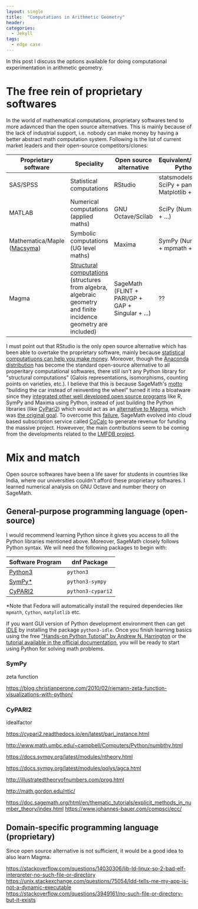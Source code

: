 ```yaml
---
layout: single
title:  "Computations in Arithmetic Geometry"
header:
categories: 
  - Jekyll
tags:
  - edge case
---
```

In this post I discuss the options available for doing computational experimentation in arithmetic geometry.

# The free rein of proprietary softwares

In the world of mathematical computations, proprietary softwares tend to more adavnced than the open source alternatives. This is mainly because of the lack of industrial support, i.e. nobody can make money by having a better abstract math computation system. Following is the list of current market leaders and their open-source competitors/clones:

| Proprietary software | Speciality | Open source alternative | Equivalent/complementary Python libraries |
|----------|----------| ---------- | --------- |
|SAS/SPSS | Statistical computations | RStudio | statsmodels (NumPy + SciPy + pandas + Patsy + Matplotlib +...)|
|MATLAB | Numerical computations (applied maths) | GNU Octave/Scilab | SciPy (NumPy + Matplotlib + ...) |
|Mathematica/Maple ([Macsyma](https://en.wikipedia.org/wiki/Macsyma))| Symbolic computations (UG level maths) | Maxima  | SymPy (NumPy + Matplotlib + mpmath + ...)|
|Magma | [Structural computations](http://magma.maths.usyd.edu.au/magma/overview/2/19/1/#subsection_1_1) (structures from algebra, algebraic geometry and  finite incidence geometry are included) | SageMath (FLINT + PARI/GP + GAP + Singular + ...) | ?? |

I must point out that RStudio is the only open source alternative which has been able to overtake the proprietary software, mainly because [statistical computatiuons can help you make money](https://gkorpal.github.io/files/bp.pdf). Moreover, though the [Anaconda distribution](https://www.anaconda.com/products/individual) has become the standard open-source alternative to all properitary computational softwares, there still isn't any Python library for "structural computations" (Galois representations, isomorphisms, counting points on varieties, etc.). I believe that this is because SageMath's [motto](https://gkorpal.github.io/files/icms_2010.pdf) "building the car instead of reinventing the wheel" turned it into a bloatware since they [integrated other well developed open source programs](https://www.sagemath.org/links-components.html) like R, SymPy and Maxima using Python, instead of just building the Python libraries (like [CyPari2](https://github.com/sagemath/cypari2)) which would act as an [alternative to Magma](https://wiki.sagemath.org/magma), which was [the original goal](https://gkorpal.github.io/files/focm11.pdf). To overcome this [failure](https://sagemath.blogspot.com/2014/08/what-is-sagemathcloud-lets-clear-some.html), SageMath evolved into cloud based subscription service called [CoCalc](https://cocalc.com/index.html) to generate revenue for funding the massive project. Howevever, the main contributions seem to be coming from the developments related to the [LMFDB project](https://www.lmfdb.org/acknowledgment). 

# Mix and match

Open source softwares have been a life saver for students in countries like India, where our universities couldn't afford these proprietary softwares. I learned numerical analysis on GNU Octave and number theory on SageMath.

## General-purpose programming language (open-source)

I would recommend learning Python since it gives you access to all the Python libraries mentioned above. Moreover, SageMath closely follows Python syntax. We will need the following packages to begin with:

| Software Program | dnf Package |
|----------|----------|
|[Python3](https://fedoralovespython.org/) |`python3`|
|[SymPy*](https://developer.fedoraproject.org/tech/languages/python/scipy.html) | `python3-sympy`|
|[CyPARI2](https://pari.math.u-bordeaux.fr/Events/PARI2019/talks/jeroen.html) | `python3-cypari2`|

\*Note that Fedora will automatically install the required dependecies like `mpmath`, `Cython`, `matplotlib` etc.

If you want GUI version of Python development environment then can get [IDLE](https://docs.python.org/3/library/idle.html) by installing the package `python3-idle`. Once you finish learning basics using the free ["Hands-on Python Tutorial" by Andrew N. Harrington](http://anh.cs.luc.edu/python/hands-on/3.1/) or the [tutorial available in the official documentation](https://docs.python.org/3/tutorial/), you will be ready to start using Python for solving math problems.

### SymPy

zeta function

https://blog.christianperone.com/2010/02/riemann-zeta-function-visualizations-with-python/


### CyPARI2
 
idealfactor

https://cypari2.readthedocs.io/en/latest/pari_instance.html

<!--- http://math.gordon.edu/ntic/ http://linear.pugetsound.edu/ http://abstract.pugetsound.edu/ http://linear.ups.edu/eagts/eagts.html https://pretextbook.org/catalog.html --->


http://www.math.umbc.edu/~campbell/Computers/Python/numbthy.html

https://docs.sympy.org/latest/modules/ntheory.html

https://docs.sympy.org/latest/modules/polys/agca.html

http://illustratedtheoryofnumbers.com/prog.html

http://math.gordon.edu/ntic/

https://doc.sagemath.org/html/en/thematic_tutorials/explicit_methods_in_number_theory/index.html
https://www.johannes-bauer.com/compsci/ecc/

## Domain-specific programming language (proprietary)

Since open source alternative is not sufficient, it would be a good idea to also learn Magma.

https://stackoverflow.com/questions/14030306/lib-ld-linux-so-2-bad-elf-interpreter-no-such-file-or-directory
https://unix.stackexchange.com/questions/75054/ldd-tells-me-my-app-is-not-a-dynamic-executable
https://stackoverflow.com/questions/3949161/no-such-file-or-directory-but-it-exists

